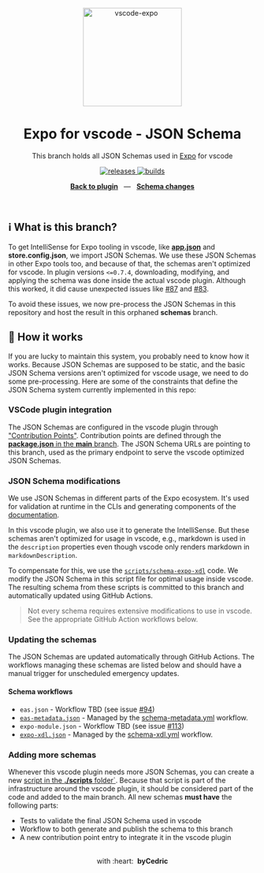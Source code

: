 <div align="center">
  <br />
  <img src="https://raw.githubusercontent.com/expo/vscode-expo/main/images/logo-repository.png" alt="vscode-expo" width="200">
  <br />
  <h1>Expo for vscode - JSON Schema</h1>
  <p>This branch holds all JSON Schemas used in <a href="https://github.com/expo/expo">Expo</a> for vscode</p>
  <p>
    <a href="https://github.com/expo/vscode-expo/releases">
      <img src="https://img.shields.io/github/package-json/v/expo/vscode-expo?style=flat-square" alt="releases" />
    </a>
    <a href="https://github.com/expo/vscode-expo#contributors">
    </a>
    <a href="https://github.com/expo/vscode-expo/actions">
      <img src="https://img.shields.io/github/workflow/status/expo/vscode-expo/Build/main.svg?style=flat-square" alt="builds" />
    </a>
  </p>
  <p align="center">
    <a href="https://github.com/expo/vscode-expo"><b>Back to plugin</b></a>
    &nbsp;&nbsp;&mdash;&nbsp;&nbsp;
    <a href="https://github.com/expo/vscode-expo/commits/schemas"><b>Schema changes</b></a>
  </p>
  <br />
</div>

## ℹ️ What is this branch?

To get IntelliSense for Expo tooling in vscode, like [**app.json**](https://docs.expo.dev/versions/latest/config/app/) and **store.config.json**, we import JSON Schemas. We use these JSON Schemas in other Expo tools too, and because of that, the schemas aren't optimized for vscode. In plugin versions `<=0.7.4`, downloading, modifying, and applying the schema was done inside the actual vscode plugin. Although this worked, it did cause unexpected issues like [#87](https://github.com/expo/vscode-expo/issues/87) and [#83](https://github.com/expo/vscode-expo/issues/83).

To avoid these issues, we now pre-process the JSON Schemas in this repository and host the result in this orphaned **schemas** branch.

## 🚀 How it works

If you are lucky to maintain this system, you probably need to know how it works. Because JSON Schemas are supposed to be static, and the basic JSON Schema versions aren't optimized for vscode usage, we need to do some pre-processing. Here are some of the constraints that define the JSON Schema system currently implemented in this repo:

### VSCode plugin integration

The JSON Schemas are configured in the vscode plugin through ["Contribution Points"](https://code.visualstudio.com/api/references/contribution-points#contributes.jsonValidation). Contribution points are defined through the [**package.json** in the **main** branch](https://github.com/expo/vscode-expo/blob/main/package.json). The JSON Schema URLs are pointing to this branch, used as the primary endpoint to serve the vscode optimized JSON Schemas.

### JSON Schema modifications

We use JSON Schemas in different parts of the Expo ecosystem. It's used for validation at runtime in the CLIs and generating components of the [documentation](https://docs.expo.dev/versions/latest/config/app/).

In this vscode plugin, we also use it to generate the IntelliSense. But these schemas aren't optimized for usage in vscode, e.g., markdown is used in the `description` properties even though vscode only renders markdown in `markdownDescription`.

To compensate for this, we use the [`scripts/schema-expo-xdl`](https://github.com/expo/vscode-expo/blob/main/scripts/schema-expo-xdl.js) code. We modify the JSON Schema in this script file for optimal usage inside vscode. The resulting schema from these scripts is committed to this branch and automatically updated using GitHub Actions.

> Not every schema requires extensive modifications to use in vscode. See the appropriate GitHub Action workflows below.

### Updating the schemas

The JSON Schemas are updated automatically through GitHub Actions. The workflows managing these schemas are listed below and should have a manual trigger for unscheduled emergency updates.

#### Schema workflows

- `eas.json` - Workflow TBD (see issue [#94](https://github.com/expo/vscode-expo/issues/94))
- [`eas-metadata.json`](./schema/eas-metadata.json) - Managed by the [schema-metadata.yml](https://github.com/expo/vscode-expo/blob/main/.github/workflows/schema-metadata.yml) workflow.
- `expo-module.json` - Workflow TBD (see issue [#113](https://github.com/expo/vscode-expo/issues/113))
- [`expo-xdl.json`](./schema/expo-xdl.json) - Managed by the [schema-xdl.yml](https://github.com/expo/vscode-expo/blob/main/.github/workflows/schema-xdl.yml) workflow.

### Adding more schemas

Whenever this vscode plugin needs more JSON Schemas, you can create a new [script in the **./scripts** folder`](https://github.com/expo/vscode-expo/blob/main/scripts). Because that script is part of the infrastructure around the vscode plugin, it should be considered part of the code and added to the main branch. All new schemas **must have** the following parts:

- Tests to validate the final JSON Schema used in vscode
- Workflow to both generate and publish the schema to this branch
- A new contribution point entry to integrate it in the vscode plugin

<div align="center">
  <br />
  with&nbsp;:heart:&nbsp;&nbsp;<strong>byCedric</strong>
  <br />
</div>
